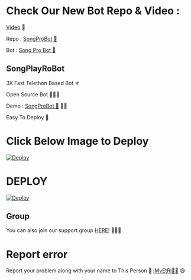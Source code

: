 # Check Our New Bot Repo & Video :

[Video](https://youtu.be/3pN0W4KzzNY) 🎥

Repo : [SongProBot 🎻](https://GitHub.Com/TamilBots/SongPlayRoBot)

Bot : [Song Pro Bot 🧚‍](https://t.me/SongProBot)

## SongPlayRoBot
3X Fast Telethon Based Bot ⚜

Open Source Bot 👨🏻‍💻

Demo : [SongProBot  🎻](https://t.me/SongProBot) 💃🏻

Easy To Deploy 🤗

# Click Below Image to Deploy
[![Deploy](https://telegra.ph/file/9d337b3414bbf8e39ba79.jpg)](https://heroku.com/deploy?template=https://github.com/kaveeneth/KNR-Musicplay)
# DEPLOY
[![Deploy](https://www.herokucdn.com/deploy/button.svg)](https://heroku.com/deploy?template=https://github.com/kaveeneth/KNR-Musicplay)

## Group
You can also join our support group [HERE!](https://t.me/Kaveesha_bot_Support) 👨🏻‍💻

# Report error
Report your problem along with your name to This Person 📲 [iMvEtRi🧑‍💻](https://t.me/IMVETRI) 😪



